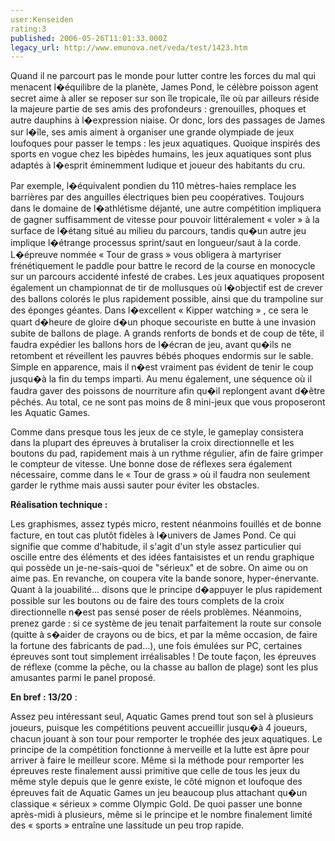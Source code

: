 ```yaml
---
user:Kenseiden
rating:3
published: 2006-05-26T11:01:33.000Z
legacy_url: http://www.emunova.net/veda/test/1423.htm
---
```

Quand il ne parcourt pas le monde pour lutter contre les forces du mal qui menacent l�équilibre de la planète, James Pond, le célèbre poisson agent secret aime à aller se reposer sur son île tropicale, île où par ailleurs réside la majeure partie de ses amis des profondeurs : grenouilles, phoques et autre dauphins à l�expression niaise. Or donc, lors des passages de James sur l�île, ses amis aiment à organiser une grande olympiade de jeux loufoques pour passer le temps : les jeux aquatiques. Quoique inspirés des sports en vogue chez les bipèdes humains, les jeux aquatiques sont plus adaptés à l�esprit éminemment ludique et joueur des habitants du cru.   

  

Par exemple, l�équivalent pondien du 110 mètres-haies remplace les barrières par des anguilles électriques bien peu coopératives. Toujours dans le domaine de l�athlétisme déjanté, une autre compétition impliquera de gagner suffisamment de vitesse pour pouvoir littéralement « voler » à la surface de l�étang situé au milieu du parcours, tandis qu�un autre jeu implique l�étrange processus sprint/saut en longueur/saut à la corde. L�épreuve nommée « Tour de grass » vous obligera à martyriser frénétiquement le paddle pour battre le record de la course en monocycle sur un parcours accidenté infesté de crabes. Les jeux aquatiques proposent également un championnat de tir de mollusques où l�objectif est de crever des ballons colorés le plus rapidement possible, ainsi que du trampoline sur des éponges géantes. Dans l�excellent « Kipper watching » , ce sera le quart d�heure de gloire d�un phoque secouriste en butte à une invasion subite de ballons de plage. A grands renforts de bonds et de coup de tête, il faudra expédier les ballons hors de l�écran de jeu, avant qu�ils ne retombent et réveillent les pauvres bébés phoques endormis sur le sable. Simple en apparence, mais il n�est vraiment pas évident de tenir le coup jusqu�à la fin du temps imparti. Au menu également, une séquence où il faudra gaver des poissons de nourriture afin qu�il replongent avant d�être pêchés. Au total, ce ne sont pas moins de 8 mini-jeux que vous proposeront les Aquatic Games.  

  

Comme dans presque tous les jeux de ce style, le gameplay consistera dans la plupart des épreuves à brutaliser la croix directionnelle et les boutons du pad, rapidement mais à un rythme régulier, afin de faire grimper le compteur de vitesse. Une bonne dose de réflexes sera également nécessaire, comme dans le « Tour de grass » où il faudra non seulement garder le rythme mais aussi sauter pour éviter les obstacles.   

  

**Réalisation technique :**   

Les graphismes, assez typés micro, restent néanmoins fouillés et de bonne facture, en tout cas plutôt fidèles à l�univers de James Pond. Ce qui signifie que comme d'habitude, il s'agit d'un style assez particulier qui oscille entre des éléments et des idées fantaisistes et un rendu graphique qui possède un je-ne-sais-quoi de "sérieux" et de sobre. On aime ou on aime pas. En revanche, on coupera vite la bande sonore, hyper-énervante. Quant à la jouabilité... disons que le principe d�appuyer le plus rapidement possible sur les boutons ou de faire des tours complets de la croix directionnelle n�est pas sensé poser de réels problèmes. Néanmoins, prenez garde : si ce système de jeu tenait parfaitement la route sur console (quitte à s�aider de crayons ou de bics, et par la même occasion, de faire la fortune des fabricants de pad...), une fois émulées sur PC, certaines épreuves sont tout simplement irréalisables ! De toute façon, les épreuves de réflexe (comme la pêche, ou la chasse au ballon de plage) sont les plus amusantes parmi le panel proposé.  

  

**En bref : 13/20** :  

Assez peu intéressant seul, Aquatic Games prend tout son sel à plusieurs joueurs, puisque les compétitions peuvent accueillir jusqu�à 4 joueurs, chacun jouant à son tour pour remporter le trophée des jeux aquatiques. Le principe de la compétition fonctionne à merveille et la lutte est âpre pour arriver à faire le meilleur score. Même si la méthode pour remporter les épreuves reste finalement aussi primitive que celle de tous les jeux du même style depuis que le genre existe, le côté mignon et loufoque des épreuves fait de Aquatic Games un jeu beaucoup plus attachant qu�un classique « sérieux » comme Olympic Gold. De quoi passer une bonne après-midi à plusieurs, même si le principe et le nombre finalement limité des « sports » entraîne une lassitude un peu trop rapide.